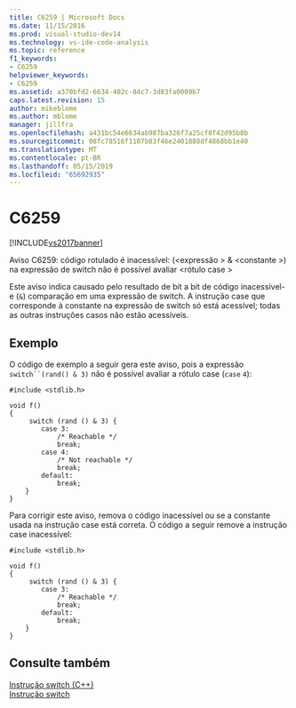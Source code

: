 ```yaml
---
title: C6259 | Microsoft Docs
ms.date: 11/15/2016
ms.prod: visual-studio-dev14
ms.technology: vs-ide-code-analysis
ms.topic: reference
f1_keywords:
- C6259
helpviewer_keywords:
- C6259
ms.assetid: a370bfd2-6634-402c-84c7-3d83fa0009b7
caps.latest.revision: 15
author: mikeblome
ms.author: mblome
manager: jillfra
ms.openlocfilehash: a431bc54e6634ab987ba326f7a25cf8f42d95b8b
ms.sourcegitcommit: 08fc78516f1107b83f46e2401888df4868bb1e40
ms.translationtype: MT
ms.contentlocale: pt-BR
ms.lasthandoff: 05/15/2019
ms.locfileid: "65692935"
---
```

# <a name="c6259"></a>C6259
[!INCLUDE[vs2017banner](../includes/vs2017banner.md)]

Aviso C6259: código rotulado é inacessível: (\<expressão > & \<constante >) na expressão de switch não é possível avaliar \<rótulo case >  
  
 Este aviso indica causado pelo resultado de bit a bit de código inacessível- e (`&`) comparação em uma expressão de switch. A instrução case que corresponde à constante na expressão de switch só está acessível; todas as outras instruções casos não estão acessíveis.  
  
## <a name="example"></a>Exemplo  
 O código de exemplo a seguir gera este aviso, pois a expressão `switch``(rand() & 3)` não é possível avaliar a rótulo case (`case` `4`):  
  
```  
#include <stdlib.h>  
  
void f()  
{  
     switch (rand () & 3) {  
        case 3:  
            /* Reachable */  
            break;  
        case 4:  
            /* Not reachable */  
            break;  
        default:  
            break;  
    }  
}  
```  
  
 Para corrigir este aviso, remova o código inacessível ou se a constante usada na instrução case está correta. O código a seguir remove a instrução case inacessível:  
  
```  
#include <stdlib.h>  
  
void f()  
{  
     switch (rand () & 3) {  
        case 3:  
            /* Reachable */  
            break;  
        default:  
            break;  
    }  
}  
```  
  
## <a name="see-also"></a>Consulte também  
 [Instrução switch (C++)](https://msdn.microsoft.com/library/6c3f3ed3-5593-463c-8f4b-b33742b455c6)   
 [Instrução switch](https://msdn.microsoft.com/library/fbede014-23bd-4ab1-8094-c8d9d9cb963a)
